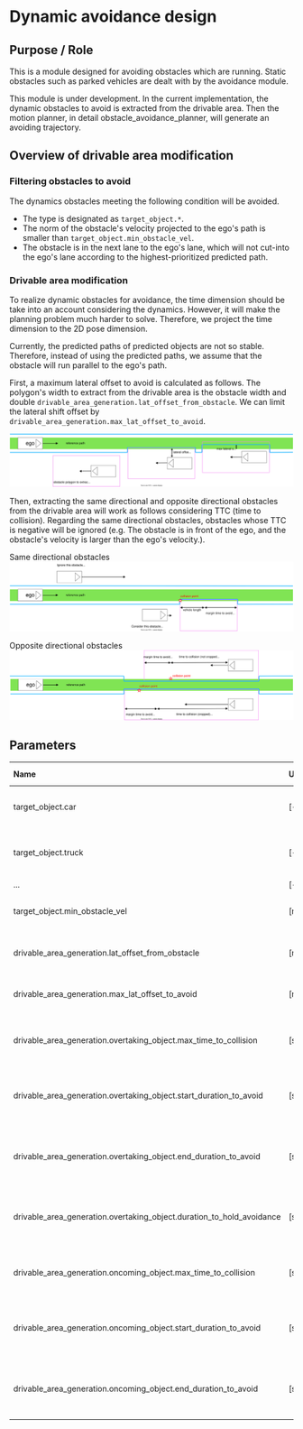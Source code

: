 # Dynamic avoidance design

## Purpose / Role

This is a module designed for avoiding obstacles which are running.
Static obstacles such as parked vehicles are dealt with by the avoidance module.

This module is under development.
In the current implementation, the dynamic obstacles to avoid is extracted from the drivable area.
Then the motion planner, in detail obstacle_avoidance_planner, will generate an avoiding trajectory.

## Overview of drivable area modification

### Filtering obstacles to avoid

The dynamics obstacles meeting the following condition will be avoided.

- The type is designated as `target_object.*`.
- The norm of the obstacle's velocity projected to the ego's path is smaller than `target_object.min_obstacle_vel`.
- The obstacle is in the next lane to the ego's lane, which will not cut-into the ego's lane according to the highest-prioritized predicted path.

### Drivable area modification

To realize dynamic obstacles for avoidance, the time dimension should be take into an account considering the dynamics.
However, it will make the planning problem much harder to solve.
Therefore, we project the time dimension to the 2D pose dimension.

Currently, the predicted paths of predicted objects are not so stable.
Therefore, instead of using the predicted paths, we assume that the obstacle will run parallel to the ego's path.

First, a maximum lateral offset to avoid is calculated as follows.
The polygon's width to extract from the drivable area is the obstacle width and double `drivable_area_generation.lat_offset_from_obstacle`.
We can limit the lateral shift offset by `drivable_area_generation.max_lat_offset_to_avoid`.

![drivable_area_extraction_width](./image/drivable_area_extraction_width.drawio.svg)

Then, extracting the same directional and opposite directional obstacles from the drivable area will work as follows considering TTC (time to collision).
Regarding the same directional obstacles, obstacles whose TTC is negative will be ignored (e.g. The obstacle is in front of the ego, and the obstacle's velocity is larger than the ego's velocity.).

Same directional obstacles
![same_directional_object](./image/same_directional_object.svg)

Opposite directional obstacles
![opposite_directional_object](./image/opposite_directional_object.svg)

## Parameters

| Name                                                                  | Unit  | Type   | Description                                                | Default value |
| :-------------------------------------------------------------------- | :---- | :----- | :--------------------------------------------------------- | :------------ |
| target_object.car                                                     | [-]   | bool   | The flag whether to avoid cars or not                      | true          |
| target_object.truck                                                   | [-]   | bool   | The flag whether to avoid trucks or not                    | true          |
| ...                                                                   | [-]   | bool   | ...                                                        | ...           |
| target_object.min_obstacle_vel                                        | [m/s] | double | Minimum obstacle velocity to avoid                         | 1.0           |
| drivable_area_generation.lat_offset_from_obstacle                     | [m]   | double | Lateral offset to avoid from obstacles                     | 0.8           |
| drivable_area_generation.max_lat_offset_to_avoid                      | [m]   | double | Maximum lateral offset to avoid                            | 0.5           |
| drivable_area_generation.overtaking_object.max_time_to_collision      | [s]   | double | Maximum value when calculating time to collision           | 3.0           |
| drivable_area_generation.overtaking_object.start_duration_to_avoid    | [s]   | double | Duration to consider avoidance before passing by obstacles | 4.0           |
| drivable_area_generation.overtaking_object.end_duration_to_avoid      | [s]   | double | Duration to consider avoidance after passing by obstacles  | 5.0           |
| drivable_area_generation.overtaking_object.duration_to_hold_avoidance | [s]   | double | Duration to hold avoidance after passing by obstacles      | 3.0           |
| drivable_area_generation.oncoming_object.max_time_to_collision        | [s]   | double | Maximum value when calculating time to collision           | 3.0           |
| drivable_area_generation.oncoming_object.start_duration_to_avoid      | [s]   | double | Duration to consider avoidance before passing by obstacles | 9.0           |
| drivable_area_generation.oncoming_object.end_duration_to_avoid        | [s]   | double | Duration to consider avoidance after passing by obstacles  | 0.0           |

